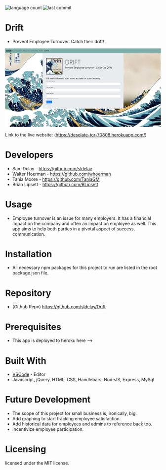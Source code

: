  ![language count](https://img.shields.io/github/languages/count/sldelay/drift) ![last commit](https://img.shields.io/github/last-commit/sldelay/drift)

# Drift
* Prevent Employee Turnover. Catch their drift!


![alt text](public/assets/images/Landing.png)

Link to the live website: (https://desolate-tor-70808.herokuapp.com/)

# Developers
* Sam Delay - https://github.com/sldelay
* Walter Hoerman - https://github.com/whoerman
* Tania Moore - https://github.com/TaniaGM
* Brian Lipsett - https://github.com/BLipsett

# Usage
* Employee turnover is an issue for many employers. It has a financial impact on the company and often an impact on employee as well. This app aims to help both parties in a pivotal aspect of success, communication.

# Installation 
* All necessary npm packages for this project to run are listed in the root package.json file. 

# Repository
* (Github Repo) https://github.com/sldelay/Drift

# Prerequisites
* This app is deployed to heroku here -->

# Built With
* [VSCode](https://code.visualstudio.com/) - Editor
* Javascript, jQuery, HTML, CSS, Handlebars, NodeJS, Express, MySql

# Future Development
* The scope of this project for small business is, ironically, big.
* Add graphing to start tracking employee satisfaction.
* Add historical data for employees and admins to reference back too.
* incentivize employee participation.

# Licensing
licensed under the MIT license.

